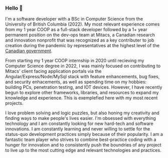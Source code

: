 ### Hello 👋

<!--
**burtonmars/burtonmars** is a ✨ _special_ ✨ repository because its `README.md` (this file) appears on your GitHub profile.

Here are some ideas to get you started:

- 🔭 I’m currently working on ...
- 🌱 I’m currently learning ...
- 👯 I’m looking to collaborate on ...
- 🤔 I’m looking for help with ...
- 💬 Ask me about ...
- 📫 How to reach me: ...
- 😄 Pronouns: ...
- ⚡ Fun fact: ...
-->

I'm a software developer with a BSc in Computer Science from the University of British Columbia (2022). My most relevant experience comes from my 1 year COOP as a full-stack developer followed by a 1+ year permanent position on the dev-ops team at Mitacs, a Canadian research and innovation nonprofit that was recognized as a key contributer to job creation during the pandemic by representatives at the highest level of the [Canadian government](https://pm.gc.ca/en/videos/2020/06/25/remarks-additional-support-students-and-recent-grads).

From starting my 1 year COOP internship in 2020 until recieving my Computer Science degree in 2022, I was mainly focused on contributing to Mitacs' client facing application portals via the Angular/Express/Node/MySql stack with feature enhancements, bug fixes, and security enhacements, as well as spending time on my hobbies: building PCs, penetration testing, and IOT devices. However, I have recently begun to explore other frameworks, libraries, and resources to expand my knowledge and experience. This is exemplefied here with my most recent projects.

I love problem solving and logic puzzles, but also honing my creativity and finding ways to make people's lives easier. I'm obsessed with everything technology and I am constantly looking for new hard-tech and software innovations. I am constantly learning and never willing to settle for the status-quo development practices simply because of their popularity. I am a fantastic team player who strives to combine best-practice coding with a hunger for innovation and to consistently push the boundries of any project to live up to the most cutting edge and relevant technologies and practices. 
